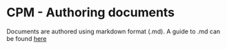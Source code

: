 # CPM - Authoring documents

Documents are authored using markdown format (.md). A guide to .md can be found [here](https://github.com/adam-p/markdown-here/wiki/Markdown-Cheatsheet)